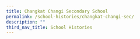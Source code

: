 ```yaml
---
title: Changkat Changi Secondary School
permalink: /school-histories/changkat-changi-sec/
description: ""
third_nav_title: School Histories
---
```

